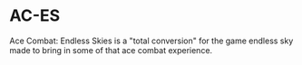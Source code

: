 # AC-ES
Ace Combat: Endless Skies is a "total conversion" for the game endless sky made to bring in some of that ace combat experience.
